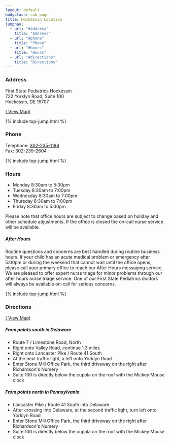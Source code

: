 ```yaml
---
layout: default
bodyclass: sub-page
title: Hockessin Location
jumpnav:
  - url: "#address"
    title: "Address"
  - url: "#phone"
    title: "Phone"
  - url: "#hours"
    title: "Hours"
  - url: "#directions"
    title: "Directions"
---
```



### Address

First State Pediatrics Hockessin  
722 Yorklyn Road, Suite 100  
Hockessin, DE 19707

[(<span class="glyphicon glyphicon-map-marker" aria-hidden="true" markdown="1"></span> View Map)](https://www.google.com/maps/place/First+State+Pediatrics+-+Hockessin/@39.7896404,-75.6924202,17z/data=!3m1!4b1!4m5!3m4!1s0x89c6ff735494deb9:0x5a177348b20a76a1!8m2!3d39.7896363!4d-75.6902262)

{% include top-jump.html %}

### Phone
Telephone: [302-235-1188](tel:13022351118)  
Fax: 302-239-2604

{% include top-jump.html %}

### Hours
* Monday 8:30am to 5:00pm
* Tuesday 8:30am to 7:00pm
* Wednesday 8:30am to 7:00pm
* Thursday 8:30am to 7:00pm
* Friday 8:30am to 5:00pm

Please note that office hours are subject to change based on holiday and other schedule adjustments. If the office is closed the on-call nurse service will be available.

##### After Hours
Routine questions and concerns are best handled during routine business hours. If your child has an acute medical problem or emergency after 5:00pm or during the weekend that cannot wait until the office opens, please 
call your primary office to reach our After Hours messaging service. We are pleased to offer expert nurse triage for minor problems through our after hours nurse triage service. One of our First State Pediatrics doctors will always be available on-call for serious concerns.

{% include top-jump.html %}

### Directions
[(<span class="glyphicon glyphicon-map-marker" aria-hidden="true" markdown="1"></span> View Map)](https://www.google.com/maps/place/First+State+Pediatrics+-+Hockessin/@39.7896404,-75.6924202,17z/data=!3m1!4b1!4m5!3m4!1s0x89c6ff735494deb9:0x5a177348b20a76a1!8m2!3d39.7896363!4d-75.6902262)

##### From points south in Delaware

* Route 7 / Limestone Road, North
* Right onto Valley Road, continue 1.3 miles
* Right onto Lancaster Pike / Route 41 South
* At the next traffic light, a left onto Yorklyn Road
* Enter Stone Mill Office Park, the third driveway on the right after
Richardson's Nursery
* Suite 100 is directly below the cupola on the roof with the Mickey Mouse clock

##### From points north in Pennsylvania

* Lancaster Pike / Route 41 South into Delaware
* After crossing into Delaware, at the second traffic light, turn left onto
Yorklyn Road
* Enter Stone Mill Office Park, the third driveway on the right after
Richardson's Nursery
* Suite 100 is directly below the cupola on the roof with the Mickey Mouse clock
